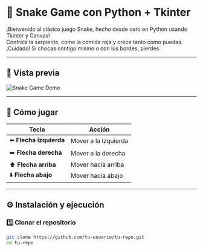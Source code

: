 # 🐍 **Snake Game con Python + Tkinter**

¡Bienvenido al clásico juego Snake, hecho desde cero en Python usando Tkinter y Canvas!  
Controla la serpiente, come la comida roja y crece tanto como puedas.  
¡Cuidado! Si chocas contigo mismo o con los bordes, pierdes.

---

## 📸 **Vista previa**

![Snake Game Demo](https://media.giphy.com/media/26BRv0ThflsHCqDrG/giphy.gif)  

---

## 🚀 **Cómo jugar**

| Tecla        | Acción           |
|--------------|------------------|
| ⬅️ **Flecha izquierda** | Mover a la izquierda |
| ➡️ **Flecha derecha**  | Mover a la derecha  |
| ⬆️ **Flecha arriba**    | Mover hacia arriba  |
| ⬇️ **Flecha abajo**     | Mover hacia abajo   |

---

## ⚙️ **Instalación y ejecución**

### 1️⃣ Clonar el repositorio

```bash
git clone https://github.com/tu-usuario/tu-repo.git
cd tu-repo
